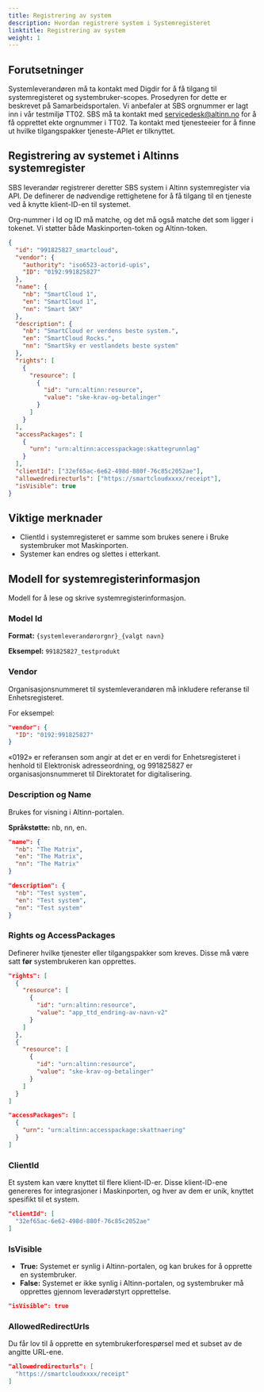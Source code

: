 ```yaml
---
title: Registrering av system
description: Hvordan registrere system i Systemregisteret
linktitle: Registrering av system
weight: 1
---
```


## Forutsetninger

Systemleverandøren må ta kontakt med Digdir for å få tilgang til systemregisteret og systembruker-scopes. Prosedyren for dette er beskrevet på Samarbeidsportalen. Vi anbefaler at SBS orgnummer er lagt inn i vår testmiljø TT02. SBS må ta kontakt med servicedesk@altinn.no for å få opprettet ekte orgnummer i TT02. Ta kontakt med tjenesteeier for å finne ut hvilke tilgangspakker tjeneste-APIet er tilknyttet.

## Registrering av systemet i Altinns systemregister

SBS leverandør registrerer deretter SBS system i Altinn systemregister via API. De definerer de nødvendige rettighetene for å få tilgang til en tjeneste ved å knytte klient-ID-en til systemet.

Org-nummer i Id og ID må matche, og det må også matche det som ligger i tokenet. Vi støtter både Maskinporten-token og Altinn-token.

```json
{
  "id": "991825827_smartcloud",
  "vendor": {
    "authority": "iso6523-actorid-upis",
    "ID": "0192:991825827"
  },
  "name": {
    "nb": "SmartCloud 1",
    "en": "SmartCloud 1",
    "nn": "Smart SKY"
  },
  "description": {
    "nb": "SmartCloud er verdens beste system.",
    "en": "SmartCloud Rocks.",
    "nn": "SmartSky er vestlandets beste system"
  },
  "rights": [
    {
      "resource": [
        {
          "id": "urn:altinn:resource",
          "value": "ske-krav-og-betalinger"
        }
      ]
    }
  ],
  "accessPackages": [
    {
      "urn": "urn:altinn:accesspackage:skattegrunnlag"
    }
  ],
  "clientId": ["32ef65ac-6e62-498d-880f-76c85c2052ae"],
  "allowedredirecturls": ["https://smartcloudxxxx/receipt"],
  "isVisible": true
}
```

## Viktige merknader

- ClientId i systemregisteret er samme som brukes senere i Bruke systembruker mot Maskinporten.
- Systemer kan endres og slettes i etterkant.

## Modell for systemregisterinformasjon

Modell for å lese og skrive systemregisterinformasjon.

### Model Id

**Format:** `{systemleverandørorgnr}_{valgt navn}`

**Eksempel:** `991825827_testprodukt`

### Vendor

Organisasjonsnummeret til systemleverandøren må inkludere referanse til Enhetsregisteret.

For eksempel:

```json
"vendor": {
  "ID": "0192:991825827"
}
```

«0192» er referansen som angir at det er en verdi for Enhetsregisteret i henhold til Elektronisk adresseordning, og 991825827 er organisasjonsnummeret til Direktoratet for digitalisering.

### Description og Name

Brukes for visning i Altinn-portalen.

**Språkstøtte:** nb, nn, en.

```json
"name": {
  "nb": "The Matrix",
  "en": "The Matrix",
  "nn": "The Matrix"
}

"description": {
  "nb": "Test system",
  "en": "Test system",
  "nn": "Test system"
}
```

### Rights og AccessPackages

Definerer hvilke tjenester eller tilgangspakker som kreves. Disse må være satt **før** systembrukeren kan opprettes.

```json
"rights": [
  {
    "resource": [
      {
        "id": "urn:altinn:resource",
        "value": "app_ttd_endring-av-navn-v2"
      }
    ]
  },
  {
    "resource": [
      {
        "id": "urn:altinn:resource",
        "value": "ske-krav-og-betalinger"
      }
    ]
  }
]

"accessPackages": [
  {
    "urn": "urn:altinn:accesspackage:skattnaering"
  }
]
```

### ClientId

Et system kan være knyttet til flere klient-ID-er. Disse klient-ID-ene genereres for integrasjoner i Maskinporten, og hver av dem er unik, knyttet spesifikt til et system.

```json
"clientId": [
  "32ef65ac-6e62-498d-880f-76c85c2052ae"
]
```

### IsVisible

- **True:** Systemet er synlig i Altinn-portalen, og kan brukes for å opprette en systembruker.
- **False:** Systemet er ikke synlig i Altinn-portalen, og systembruker må opprettes gjennom leveradørstyrt opprettelse.

```json
"isVisible": true
```

### AllowedRedirectUrls

Du får lov til å opprette en sytembrukerforespørsel med et subset av de angitte URL-ene.

```json
"allowedredirecturls": [
  "https://smartcloudxxxx/receipt"
]
```
